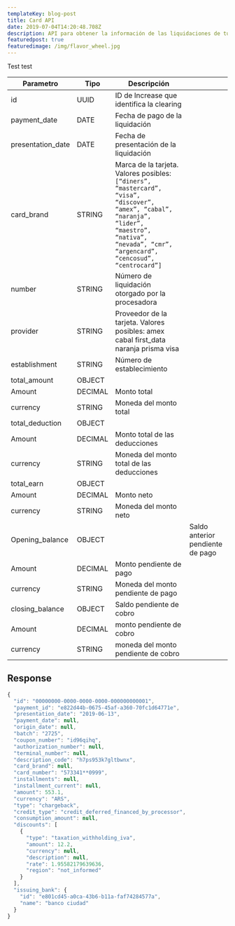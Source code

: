 ```yaml
---
templateKey: blog-post
title: Card API
date: 2019-07-04T14:20:48.708Z
description: API para obtener la información de las liquidaciones de tu procesadora
featuredpost: true
featuredimage: /img/flavor_wheel.jpg
---
```

Test test 

| Parametro         | Tipo    | Descripción                                                                                                                                                                                            |                                  |
| ----------------- | ------- | ------------------------------------------------------------------------------------------------------------------------------------------------------------------------------------------------------ | -------------------------------- |
| id                | UUID    | ID de Increase que identifica la clearing                                                                                                                                                              |                                  |
| payment_date      | DATE    | Fecha de pago de la liquidación                                                                                                                                                                        |                                  |
| presentation_date | DATE    | Fecha de presentación de la liquidación                                                                                                                                                                |                                  |
| card_brand        | STRING  | Marca de la tarjeta. Valores posibles:`[“diners”, “mastercard”, “visa”, “discover”, “amex”, “cabal”, “naranja”, “lider”, “maestro”, “nativa”, “nevada”, “cmr”, “argencard”, “cencosud”, “centrocard”]` |                                  |
| number            | STRING  | Número de liquidación otorgado por la procesadora                                                                                                                                                      |                                  |
| provider          | STRING  | Proveedor de la tarjeta. Valores posibles: amex cabal first_data naranja prisma visa                                                                                                                   |                                  |
| establishment     | STRING  | Número de establecimiento                                                                                                                                                                              |                                  |
| total_amount      | OBJECT  |                                                                                                                                                                                                        |                                  |
| Amount            | DECIMAL | Monto total                                                                                                                                                                                            |                                  |
| currency          | STRING  | Moneda del monto total                                                                                                                                                                                 |                                  |
| total_deduction   | OBJECT  |                                                                                                                                                                                                        |                                  |
| Amount            | DECIMAL | Monto total de las deducciones                                                                                                                                                                         |                                  |
| currency          | STRING  | Moneda del monto total de las deducciones                                                                                                                                                              |                                  |
| total_earn        | OBJECT  |                                                                                                                                                                                                        |                                  |
| Amount            | DECIMAL | Monto neto                                                                                                                                                                                             |                                  |
| currency          | STRING  | Moneda del monto neto                                                                                                                                                                                  |                                  |
| Opening_balance   | OBJECT  |                                                                                                                                                                                                        | Saldo anterior pendiente de pago |
| Amount            | DECIMAL | Monto pendiente de pago                                                                                                                                                                                |                                  |
| currency          | STRING  | Moneda del monto pendiente de pago                                                                                                                                                                     |                                  |
| closing_balance   | OBJECT  | Saldo pendiente de cobro                                                                                                                                                                               |                                  |
| Amount            | DECIMAL | monto pendiente de cobro                                                                                                                                                                               |                                  |
| currency          | STRING  | moneda del monto pendiente de cobro                                                                                                                                                                    |                                  |

## Response

```javascript
{
  "id": "00000000-0000-0000-0000-000000000001",
  "payment_id": "e822d44b-0675-45af-a360-70fc1d64771e",
  "presentation_date": "2019-06-13",
  "payment_date": null,
  "origin_date": null,
  "batch": "2725",
  "coupon_number": "id96qihq",
  "authorization_number": null,
  "terminal_number": null,
  "description_code": "h7ps953k7gltbwnx",
  "card_brand": null,
  "card_number": "573341**0999",
  "installments": null,
  "installment_current": null,
  "amount": 553.1,
  "currency": "ARS",
  "type": "chargeback",
  "credit_type": "credit_deferred_financed_by_processor",
  "consumption_amount": null,
  "discounts": [
    {
      "type": "taxation_withholding_iva",
      "amount": 12.2,
      "currency": null,
      "description": null,
      "rate": 1.95582179639636,
      "region": "not_informed"
    }
  ],
  "issuing_bank": {
    "id": "e801cd45-a0ca-43b6-b11a-faf74284577a",
    "name": "banco ciudad"
  }
}
```
